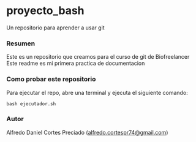 # proyecto_bash
Un repositorio para aprender a usar git

### Resumen
Este es un repositorio que creamos para el curso de git de Biofreelancer  
Este readme es mi primera practica de documentacion

### Como probar este repositorio
Para ejecutar el repo, abre una terminal y ejecuta el siguiente comando:  
```
bash ejecutador.sh
```
### Autor
Alfredo Daniel Cortes Preciado (alfredo.cortespr74@gmail.com)
